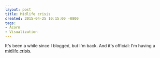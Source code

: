 ```yaml
---
layout: post
title: Midlife crisis
created: 2015-04-25 10:15:00 -0800
tags:
- Acorn
- Visualization
---
```

It's been a while since I blogged, but I'm back. And it's official: I'm having a
[midlife crisis][1].

[1]: http://www.ebay.com/itm/281670881397


